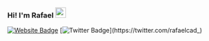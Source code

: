 ### Hi! I'm Rafael  <img src="https://media.tenor.com/images/af1b615e4f90567a1328b7c320d3a601/tenor.gif" width="24px">

[![Website Badge](https://img.shields.io/badge/-rafaelcadorna.com-1ca0f1?style=flat-square&color=242933&logoColor=white&link=http://miguelravila.me/)](https://rafaelcadorna.netlify.com)  [![Twitter Badge](https://img.shields.io/badge/-@rafaelcad__-1ca0f1?style=flat-square&color=242933&logo=twitter&logoColor=white&link=https://twitter.com/rafaelcadorna_)](https://twitter.com/rafaelcad_) 
